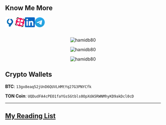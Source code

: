 ## Know Me More

<a target="_blank" href="https://virgool.io/@hamidb80">
  <img align="left" width="32px" alt="Hamid's Virgool" src="img/virgool.png" />
</a>
<a target="_blank" href="https://www.aparat.com/hamidb80">
  <img align="left" width="32px" alt="Hamid's Aparat" src="img/aparat.png" />
</a>
<a target="_blank" href="https://www.linkedin.com">
  <img align="left" width="32px" alt="Hamid's" src="img/linkedin.svg" />
</a> 
<a target="_blank" href="https://t.me/hamidb80">
  <img align="left" width="32px" alt="Hamid's Telegram" src="img/tg.svg" />
</a>

<br/>
<br/>
<br/>

<p align="center">
  <img src="https://github-readme-stats.vercel.app/api?username=hamidb80&show_icons=true" alt="hamidb80" />
</p>
<p align="center">
  <img src="https://github-profile-summary-cards.vercel.app/api/cards/repos-per-language?username=hamidb80&theme=vue" alt="hamidb80" />
</p>
<p align="center">
  <img src="https://github-profile-summary-cards.vercel.app/api/cards/most-commit-language?username=hamidb80&theme=vue" alt="hamidb80" />
</p>


## Crypto Wallets
**BTC**:
`13gx8eaq52jUnD6QUVLHMtYq27G3PNYCfk`

**TON Coin**:
`UQDudFA4cPEO1faYGsSGtbls0OpXdA5RWNMhyKD9akDcl0cD`

---------------
## [My Reading List](https://github.com/hamidb80/reading_list)
